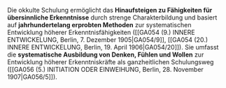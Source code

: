 
Die okkulte Schulung ermöglicht das **Hinaufsteigen zu Fähigkeiten für übersinnliche Erkenntnisse** durch strenge Charakterbildung und basiert auf **jahrhundertelang erprobten Methoden** zur systematischen Entwicklung höherer Erkenntnisfähigkeiten ([[GA054 (9.) INNERE ENTWICKELUNG, Berlin, 7. Dezember 1905|GA054/9]], [[GA054 (20.) INNERE ENTWICKELUNG, Berlin, 19. April 1906|GA054/20]]). Sie umfasst die **systematische Ausbildung von Denken, Fühlen und Wollen** zur Entwicklung höherer Erkenntniskräfte als ganzheitlichen Schulungsweg ([[GA056 (5.) INITIATION ODER EINWEIHUNG, Berlin, 28. November 1907|GA056/5]]).
